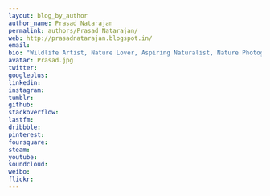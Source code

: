 ```yaml
---
layout: blog_by_author
author_name: Prasad Natarajan
permalink: authors/Prasad Natarajan/
web: http://prasadnatarajan.blogspot.in/
email: 
bio: "Wildlife Artist, Nature Lover, Aspiring Naturalist, Nature Photographer, Blogger, based in Bangalore, India"
avatar: Prasad.jpg
twitter: 
googleplus:
linkedin:
instagram:
tumblr:
github:
stackoverflow:
lastfm:
dribbble:
pinterest:
foursquare:
steam:
youtube:
soundcloud:
weibo:
flickr:
---
```


